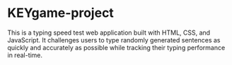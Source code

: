 # KEYgame-project
This is a typing speed test web application built with HTML, CSS, and JavaScript. It challenges users to type randomly generated sentences as quickly and accurately as possible while tracking their typing performance in real-time.
